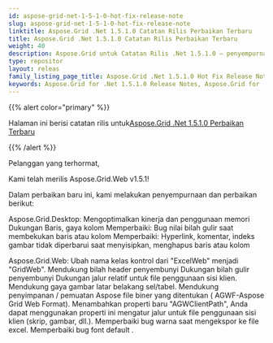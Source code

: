 ```yaml
---
id: aspose-grid-net-1-5-1-0-hot-fix-release-note
slug: aspose-grid-net-1-5-1-0-hot-fix-release-note
linktitle: Aspose.Grid .Net 1.5.1.0 Catatan Rilis Perbaikan Terbaru
title: Aspose.Grid .Net 1.5.1.0 Catatan Rilis Perbaikan Terbaru
weight: 40
description: Aspose.Grid untuk Catatan Rilis .Net 1.5.1.0 – penyempurnaan terbaru, fitur baru, dan perbaikan
type: repositor
layout: releas
family_listing_page_title: Aspose.Grid .Net 1.5.1.0 Hot Fix Release Note
keywords: Aspose.Grid for .Net 1.5.1.0 Release Notes, Aspose.Grid for .Net 1.5.1.0 updates and fixe
---
```

{{% alert color="primary" %}} 

 Halaman ini berisi catatan rilis untuk[Aspose.Grid .Net 1.5.1.0 Perbaikan Terbaru](https://releases.aspose.com/cells/net/new-releases/aspose.grid-.net-1.5.1.0-hot-fix/)

{{% /alert %}} 

 Pelanggan yang terhormat,

 Kami telah merilis Aspose.Grid.Web v1.5.1!

 Dalam perbaikan baru ini, kami melakukan penyempurnaan dan perbaikan berikut:

Aspose.Grid.Desktop: Mengoptimalkan kinerja dan penggunaan memori Dukungan Baris, gaya kolom Memperbaiki: Bug nilai bilah gulir saat membekukan baris atau kolom Memperbaiki: Hyperlink, komentar, indeks gambar tidak diperbarui saat menyisipkan, menghapus baris atau kolom

 Aspose.Grid.Web: Ubah nama kelas kontrol dari "ExcelWeb" menjadi "GridWeb". Mendukung bilah header penyembunyi Dukungan bilah gulir penyembunyi Dukungan jalur relatif untuk file penggunaan sisi klien. Mendukung gaya gambar latar belakang sel/tabel. Mendukung penyimpanan / pemuatan Aspose file biner yang ditentukan ( AGWF-Aspose Grid Web Format). Menambahkan properti baru "AGWClientPath", Anda dapat menggunakan properti ini mengatur jalur untuk file penggunaan sisi klien (skrip, gambar, dll.). Memperbaiki bug warna saat mengekspor ke file excel. Memperbaiki bug font default .


